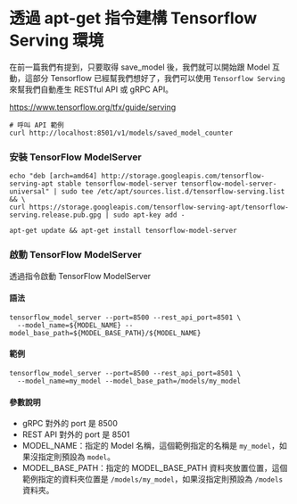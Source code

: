 # 透過 apt-get 指令建構 Tensorflow Serving 環境

在前一篇我們有提到，只要取得 save_model 後，我們就可以開始跟 Model 互動，這部分 Tensorflow 已經幫我們想好了，我們可以使用 `Tensorflow Serving` 來幫我們自動產生 RESTful API 或 gRPC API。

<https://www.tensorflow.org/tfx/guide/serving>

```
# 呼叫 API 範例
curl http://localhost:8501/v1/models/saved_model_counter
```

### 安裝 TensorFlow ModelServer

```
echo "deb [arch=amd64] http://storage.googleapis.com/tensorflow-serving-apt stable tensorflow-model-server tensorflow-model-server-universal" | sudo tee /etc/apt/sources.list.d/tensorflow-serving.list && \
curl https://storage.googleapis.com/tensorflow-serving-apt/tensorflow-serving.release.pub.gpg | sudo apt-key add -
```

```
apt-get update && apt-get install tensorflow-model-server
```

### 啟動 TensorFlow ModelServer

透過指令啟動 TensorFlow ModelServer

#### 語法

```
tensorflow_model_server --port=8500 --rest_api_port=8501 \
  --model_name=${MODEL_NAME} --model_base_path=${MODEL_BASE_PATH}/${MODEL_NAME}
```

#### 範例

```
tensorflow_model_server --port=8500 --rest_api_port=8501 \
  --model_name=my_model --model_base_path=/models/my_model
```

#### 參數說明

- gRPC 對外的 port 是 8500
- REST API 對外的 port 是 8501
- MODEL_NAME：指定的 Model 名稱，這個範例指定的名稱是 `my_model`，如果沒指定則預設為 `model`。
- MODEL_BASE_PATH：指定的 MODEL_BASE_PATH 資料夾放置位置，這個範例指定的資料夾位置是 `/models/my_model`，如果沒指定則預設為 `/models` 資料夾。
